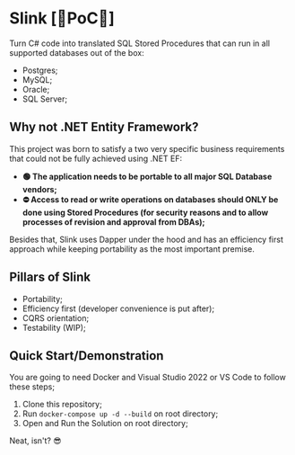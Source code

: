 # Slink [🚧PoC🚧]

Turn C# code into translated SQL Stored Procedures that can run in all supported databases out of the box:

- Postgres;
- MySQL;
- Oracle;
- SQL Server;

## Why not .NET Entity Framework?

This project was born to satisfy a two very specific business requirements that could not be fully achieved using .NET EF:

- **🟢 The application needs to be portable to all major SQL Database vendors;**
- **⛔ Access to read or write operations on databases should ONLY be done using Stored Procedures (for security reasons and to allow processes of revision and approval from DBAs);**

Besides that, Slink uses Dapper under the hood and has an efficiency first approach while keeping portability as the most important premise.

## Pillars of Slink

- Portability;
- Efficiency first (developer convenience is put after);
- CQRS orientation;
- Testability (WIP);

## Quick Start/Demonstration

You are going to need Docker and Visual Studio 2022 or VS Code to follow these steps;

1. Clone this repository;
2. Run `docker-compose up -d --build` on root directory;
3. Open and Run the Solution on root directory;

Neat, isn't? 😎

